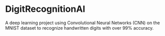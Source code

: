 # DigitRecognitionAI
A deep learning project using Convolutional Neural Networks (CNN) on the MNIST dataset to recognize handwritten digits with over 99% accuracy.
